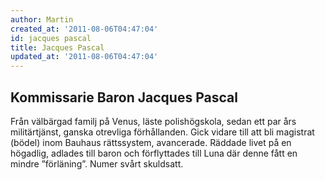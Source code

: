 ```yaml
---
author: Martin
created_at: '2011-08-06T04:47:04'
id: jacques pascal
title: Jacques Pascal
updated_at: '2011-08-06T04:47:04'
---
```

## Kommissarie Baron Jacques Pascal

Från välbärgad familj på Venus, läste polishögskola, sedan ett par års militärtjänst, ganska otrevliga förhållanden. Gick vidare till att bli magistrat (bödel) inom Bauhaus rättssystem, avancerade. Räddade livet på en högadlig, adlades till baron och förflyttades till Luna där denne fått en mindre ”förläning”. Numer svårt skuldsatt.